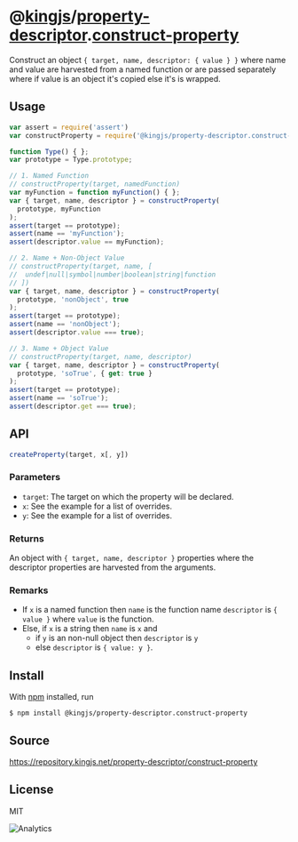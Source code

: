# @[kingjs][@kingjs]/[property-descriptor][ns0].[construct-property][ns1]
Construct an object `{ target, name, descriptor: { value } }` where name and value are harvested from a named function or are passed separately where if value is an object it's copied else it's is wrapped.
## Usage
```js
var assert = require('assert')
var constructProperty = require('@kingjs/property-descriptor.construct-property');

function Type() { };
var prototype = Type.prototype;

// 1. Named Function
// constructProperty(target, namedFunction)
var myFunction = function myFunction() { };
var { target, name, descriptor } = constructProperty(
  prototype, myFunction
);
assert(target == prototype);
assert(name == 'myFunction');
assert(descriptor.value == myFunction);

// 2. Name + Non-Object Value
// constructProperty(target, name, [
//  undef|null|symbol|number|boolean|string|function
// ])
var { target, name, descriptor } = constructProperty(
  prototype, 'nonObject', true
);
assert(target == prototype);
assert(name == 'nonObject');
assert(descriptor.value === true);

// 3. Name + Object Value
// constructProperty(target, name, descriptor)
var { target, name, descriptor } = constructProperty(
  prototype, 'soTrue', { get: true }
);
assert(target == prototype);
assert(name == 'soTrue');
assert(descriptor.get === true);
```

## API
```ts
createProperty(target, x[, y])
```
### Parameters
- `target`: The target on which the property will be declared.
- `x`: See the example for a list of overrides.
- `y`: See the example for a list of overrides.
### Returns
An object with `{ target, name, descriptor }` properties where the descriptor properties are harvested from the arguments.
### Remarks
- If `x` is a named function then `name` is the function name  `descriptor` is `{ value }` where `value` is the function.
- Else, if `x` is a string then `name` is `x` and
  - if `y` is an non-null object then `descriptor` is `y`
  - else `descriptor` is `{ value: y }`.
## Install
With [npm](https://npmjs.org/) installed, run
```
$ npm install @kingjs/property-descriptor.construct-property
```
## Source
https://repository.kingjs.net/property-descriptor/construct-property
## License
MIT

![Analytics](https://analytics.kingjs.net/property-descriptor/construct-property)

[@kingjs]: https://www.npmjs.com/package/kingjs
[ns0]: https://www.npmjs.com/package/@kingjs/property-descriptor
[ns1]: https://www.npmjs.com/package/@kingjs/property-descriptor.construct-property

